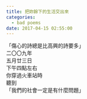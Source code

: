 ```yaml
---
title: 把妳餘下的生活交出來
categories:
  - bad poems
date: 2017-04-15 02:55:00
---
```


「傷心的詩總是比高興的詩要多」<br />
二〇〇九年<br />
五月廿三日<br />
下午四點左右<br />
你穿過火車站時<br />
聽到<br />
「我們的社會一定是有什麼問題」
